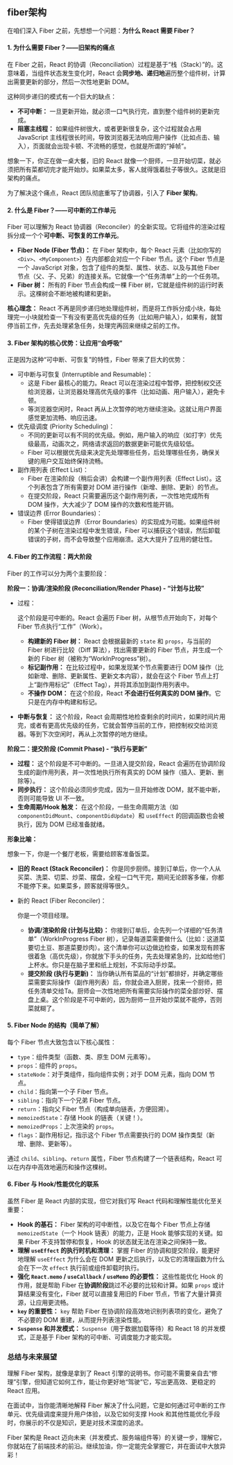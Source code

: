 ## fiber架构
在咱们深入 Fiber 之前，先想想一个问题：**为什么 React 需要 Fiber？**

#### 1. 为什么需要 Fiber？——旧架构的痛点

在 Fiber 之前，React 的协调（Reconciliation）过程是基于“栈（Stack）”的。这意味着，当组件状态发生变化时，React 会**同步地、递归地**遍历整个组件树，计算出需要更新的部分，然后一次性地更新 DOM。

这种同步递归的模式有一个巨大的缺点：

- **不可中断：** 一旦更新开始，就必须一口气执行完，直到整个组件树的更新完成。
- **阻塞主线程：** 如果组件树很大，或者更新很复杂，这个过程就会占用 JavaScript 主线程很长时间，导致浏览器无法响应用户操作（比如点击、输入），页面就会出现卡顿、不流畅的感觉，也就是所谓的“掉帧”。

想象一下，你正在做一桌大餐，旧的 React 就像一个厨师，一旦开始切菜，就必须把所有菜都切完才能开始炒。如果菜太多，客人就得饿着肚子等很久。这就是旧架构的痛点。

为了解决这个痛点，React 团队彻底重写了协调器，引入了 **Fiber 架构**。

#### 2. 什么是 Fiber？——可中断的工作单元

Fiber 可以理解为 React 协调器（Reconciler）的全新实现。它将组件的渲染过程拆分成一个个**可中断、可恢复的工作单元**。

- **Fiber Node (Fiber 节点)：** 在 Fiber 架构中，每个 React 元素（比如你写的 `<Div>`、`<MyComponent>`）在内部都会对应一个 Fiber 节点。这个 Fiber 节点是一个 JavaScript 对象，包含了组件的类型、属性、状态、以及与其他 Fiber 节点（父、子、兄弟）的连接关系。它就像一个“任务清单”上的一个任务项。
- **Fiber 树：** 所有的 Fiber 节点会构成一棵 Fiber 树，它就是组件树的运行时表示。这棵树会不断地被构建和更新。

**核心理念：** React 不再是同步递归地处理组件树，而是将工作拆分成小块，每处理完一小块就检查一下有没有更高优先级的任务（比如用户输入），如果有，就暂停当前工作，先去处理紧急任务，处理完再回来继续之前的工作。

#### 3. Fiber 架构的核心优势：让应用“会呼吸”

正是因为这种“可中断、可恢复”的特性，Fiber 带来了巨大的优势：

- 可中断与可恢复 (Interruptible and Resumable)：
  - 这是 Fiber 最核心的能力。React 可以在渲染过程中暂停，把控制权交还给浏览器，让浏览器处理高优先级的事件（比如动画、用户输入），避免卡顿。
  - 等浏览器空闲时，React 再从上次暂停的地方继续渲染。这就让用户界面感觉更加流畅、响应迅速。
- 优先级调度 (Priority Scheduling)：
  - 不同的更新可以有不同的优先级。例如，用户输入的响应（如打字）优先级最高，动画次之，网络请求返回的数据更新可能优先级较低。
  - Fiber 可以根据优先级来决定先处理哪些任务，后处理哪些任务，确保关键的用户交互始终保持流畅。
- 副作用列表 (Effect List)：
  - Fiber 在渲染阶段（稍后会讲）会构建一个副作用列表（Effect List）。这个列表包含了所有需要对 DOM 进行操作（新增、删除、更新）的节点。
  - 在提交阶段，React 只需要遍历这个副作用列表，一次性地完成所有 DOM 操作，大大减少了 DOM 操作的次数和性能开销。
- 错误边界 (Error Boundaries)：
  - Fiber 使得错误边界（Error Boundaries）的实现成为可能。如果组件树的某个子树在渲染过程中发生错误，Fiber 可以捕获这个错误，然后卸载错误的子树，而不会导致整个应用崩溃。这大大提升了应用的健壮性。

#### 4. Fiber 的工作流程：两大阶段

Fiber 的工作可以分为两个主要阶段：

**阶段一：协调/渲染阶段 (Reconciliation/Render Phase) - “计划与比较”**

- 过程：

   这个阶段是可中断的。React 会遍历 Fiber 树，从根节点开始向下，对每个 Fiber 节点执行“工作”（Work）。

  - **构建新的 Fiber 树：** React 会根据最新的 `state` 和 `props`，与当前的 Fiber 树进行比较（Diff 算法），找出需要更新的 Fiber 节点，并生成一个新的 Fiber 树（被称为“WorkInProgress”树）。
  - **标记副作用：** 在比较过程中，如果发现某个节点需要进行 DOM 操作（比如新增、删除、更新属性、更新文本内容），就会在这个 Fiber 节点上打上“副作用标记”（Effect Tag），并将其添加到副作用列表中。
  - **不操作 DOM：** 在这个阶段，React **不会进行任何真实的 DOM 操作**。它只是在内存中构建和标记。

- **中断与恢复：** 这个阶段，React 会周期性地检查剩余的时间片，如果时间片用完，或者有更高优先级的任务，它就会暂停当前的工作，把控制权交给浏览器。等到下次空闲时，再从上次暂停的地方继续。

**阶段二：提交阶段 (Commit Phase) - “执行与更新”**

- **过程：** 这个阶段是不可中断的。一旦进入提交阶段，React 会遍历在协调阶段生成的副作用列表，并一次性地执行所有真实的 DOM 操作（插入、更新、删除等）。
- **同步执行：** 这个阶段必须同步完成，因为一旦开始修改 DOM，就不能中断，否则可能导致 UI 不一致。
- **生命周期/Hook 触发：** 在这个阶段，一些生命周期方法（如 `componentDidMount`、`componentDidUpdate`）和 `useEffect` 的回调函数也会被执行，因为 DOM 已经准备就绪。

**形象比喻：**

想象一下，你是一个餐厅老板，需要给顾客准备饭菜。

- **旧的 React (Stack Reconciler)：** 你是同步厨师。接到订单后，你一个人从买菜、洗菜、切菜、炒菜、摆盘，全程一口气干完，期间无论顾客多催，你都不能停下来。如果菜多，顾客就得等很久。

- 新的 React (Fiber Reconciler)：

   你是一个项目经理。

  - **协调/渲染阶段 (计划与比较)：** 你接到订单后，会先列一个详细的“任务清单”（WorkInProgress Fiber 树），记录每道菜需要做什么（比如：这道菜要切土豆、那道菜要炒肉）。这个清单你可以边做边检查，如果发现有顾客很着急（高优先级），你就放下手头的任务，先去处理紧急的，比如给他们上杯水。你只是在脑子里和纸上规划，不实际动手炒菜。
  - **提交阶段 (执行与更新)：** 当你确认所有菜品的“计划”都排好，并确定哪些菜需要实际操作（副作用列表）后，你就会进入厨房，找来一个厨师，把任务清单交给Ta。厨师会一次性地把所有需要实际操作的菜全部炒好、摆盘上桌。这个阶段是不可中断的，因为厨师一旦开始炒菜就不能停，否则菜就糊了。

#### 5. Fiber Node 的结构（简单了解）

每个 Fiber 节点大致包含以下核心属性：

- `type`：组件类型（函数、类、原生 DOM 元素等）。
- `props`：组件的 `props`。
- `stateNode`：对于类组件，指向组件实例；对于 DOM 元素，指向 DOM 节点。
- `child`：指向第一个子 Fiber 节点。
- `sibling`：指向下一个兄弟 Fiber 节点。
- `return`：指向父 Fiber 节点（构成单向链表，方便回溯）。
- `memoizedState`：存储 Hook 的链表（关键！）。
- `memoizedProps`：上次渲染的 `props`。
- `flags`：副作用标记，指示这个 Fiber 节点需要执行的 DOM 操作类型（新增、删除、更新等）。

通过 `child`、`sibling`、`return` 属性，Fiber 节点构建了一个链表结构，React 可以在内存中高效地遍历和操作这棵树。

#### 6. Fiber 与 Hook/性能优化的联系

虽然 Fiber 是 React 内部的实现，但它对我们写 React 代码和理解性能优化至关重要：

- **Hook 的基石：** Fiber 架构的可中断性，以及它在每个 Fiber 节点上存储 `memoizedState`（一个 Hook 链表）的能力，正是 Hook 能够实现的关键。如果 Fiber 不支持暂停和恢复，Hook 的状态就无法在渲染之间保持一致。
- **理解 `useEffect` 的执行时机和清理：** 掌握 Fiber 的协调和提交阶段，能更好地理解 `useEffect` 为什么会在 DOM 更新之后执行，以及它的清理函数为什么会在下一次 `effect` 执行前或组件卸载时执行。
- **强化 `React.memo` / `useCallback` / `useMemo` 的必要性：** 这些性能优化 Hook 的作用，就是帮助 Fiber 在**协调阶段**跳过不必要的比较和计算。如果 `props` 或计算结果没有变化，Fiber 就可以直接复用旧的 Fiber 节点，节省了大量计算资源，让应用更流畅。
- **`key` 的重要性：** `key` 帮助 Fiber 在协调阶段高效地识别列表项的变化，避免了不必要的 DOM 重建，从而提升列表渲染性能。
- **`Suspense` 和并发模式：** `Suspense`（用于数据加载等待）和 React 18 的并发模式，正是基于 Fiber 架构的可中断、可调度能力才能实现。

### 总结与未来展望

理解 Fiber 架构，就像是拿到了 React 引擎的说明书。你可能不需要亲自去“修理”引擎，但知道它如何工作，能让你更好地“驾驶”它，写出更高效、更稳定的 React 应用。

在面试中，当你能清晰地解释 Fiber 解决了什么问题，它是如何通过可中断的工作单元、优先级调度来提升用户体验，以及它如何支撑 Hook 和其他性能优化手段时，你展示的不仅是知识，更是对技术深度的追求。

Fiber 架构是 React 迈向未来（并发模式、服务端组件等）的关键一步，理解它，你就站在了前端技术的前沿。继续加油，你一定能完全掌握它，并在面试中大放异彩！

